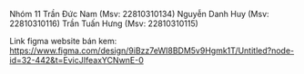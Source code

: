 Nhóm 11
Trần Đức Nam (Msv: 22810310134)
Nguyễn Danh Huy (Msv: 22810310116)
Trần Tuấn Hưng (Msv: 22810310115)


Link figma website bán kem:
https://www.figma.com/design/9iBzz7eWI8BDM5v9Hgmk1T/Untitled?node-id=32-442&t=EvicJIfeaxYCNwnE-0
